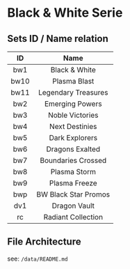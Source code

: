 # Black & White Serie

## Sets ID / Name relation

| ID        | Name                 |
| :-------: | :------------------: |
| bw1       | Black & White        |
| bw10      | Plasma Blast         |
| bw11      | Legendary Treasures  |
| bw2       | Emerging Powers      |
| bw3       | Noble Victories      |
| bw4       | Next Destinies       |
| bw5       | Dark Explorers       |
| bw6       | Dragons Exalted      |
| bw7       | Boundaries Crossed   |
| bw8       | Plasma Storm         |
| bw9       | Plasma Freeze        |
| bwp       | BW Black Star Promos |
| dv1       | Dragon Vault         |
| rc        | Radiant Collection   |

## File Architecture

see: `/data/README.md`
